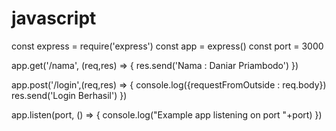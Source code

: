 # javascript
const express = require('express')
const app = express()
const port = 3000

app.get('/nama', (req,res) => {
    res.send('Nama  : Daniar Priambodo')
})

app.post('/login',(req,res) => {
    console.log({requestFromOutside : req.body})
    res.send('Login Berhasil')
})

app.listen(port, () => {
    console.log("Example app listening on port "+port)
})
